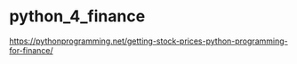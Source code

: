 # python_4_finance
https://pythonprogramming.net/getting-stock-prices-python-programming-for-finance/
